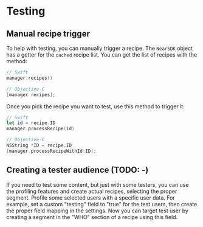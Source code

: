 # Testing

## Manual recipe trigger

To help with testing, you can manually trigger a recipe.
The `NearSDK` object has a getter for the `cached` recipe list. 
You can get the list of recipes with the method:

```swift
// Swift
manager.recipes()
```

```objective-c
// Objective-C
[manager recipes];
```
Once you pick the recipe you want to test, use this method to trigger it:

```swift
// Swift
let id = recipe.ID
manager.processRecipe(id)
```

```objective-C
// Objective-C
NSString *ID = recipe.ID
[manager processRecipeWithId:ID];
```
## Creating a tester audience (TODO: -)

If you need to test some content, but just with some testers, you can use the profiling features and create actual recipes, selecting the proper segment.
Profile some selected users with a specific user data. For example, set a custom "testing" field to "true" for the test users, then create the proper field mapping in the settings. Now you can target test user by creating a segment in the "WHO" section of a recipe using this field.
